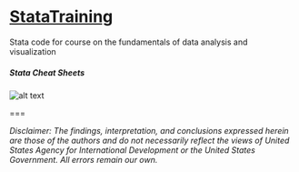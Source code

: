 # [StataTraining](http://geocenter.github.io/StataTraining/)   
Stata code for course on the fundamentals of data analysis and visualization
##### Stata Cheat Sheets    
![alt text](https://github.com/GeoCenter/StataTraining/blob/master/images/StataCheetSheet_1_5.gif?raw=true)

===  

*Disclaimer: The findings, interpretation, and conclusions expressed herein are those of the authors and do not necessarily reflect the views of United States Agency for International Development or the United States Government. All errors remain our own.*  
